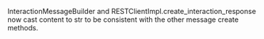 InteractionMessageBuilder and RESTClientImpl.create_interaction_response now cast content to str to be consistent with the other message create methods.

